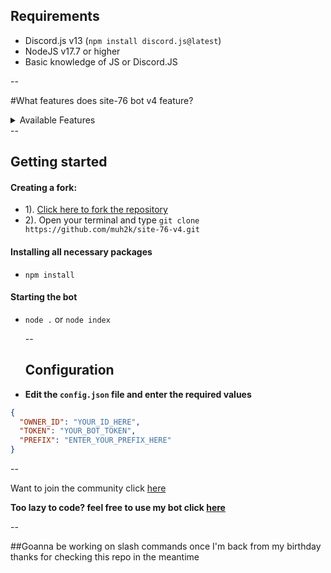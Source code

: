 


## Requirements
- Discord.js v13 (`npm install discord.js@latest`)
- NodeJS v17.7 or higher
- Basic knowledge of JS or Discord.JS

--

#What features does site-76 bot v4 feature?
<details><summary>Available Features</summary>
| Features and avaliability  
  
- [x] Info
  
- [x] Moderation 
  
- [x] OwnerOnly
  
- [ ] Util  
                 
  </details>
  -- 
 
## Getting started
#### Creating a fork:
- 1). [Click here to fork the repository](https://github.com/muh2k/site-76-v4)
- 2). Open your terminal and type `git clone https://github.com/muh2k/site-76-v4.git`
#### Installing all necessary packages
- `npm install`
#### Starting the bot
- `node .` or `node index` 
  
  -- 
  
  ## Configuration
- **Edit the `config.json` file and enter the  required values**
```json
{
  "OWNER_ID": "YOUR_ID_HERE",
  "TOKEN": "YOUR_BOT_TOKEN",
  "PREFIX": "ENTER_YOUR_PREFIX_HERE"
}
```
  
 --
  
 Want to join the community click [here](https://dsc.gg/site-76-server)
 
 **Too lazy to code? feel free to use my bot click [here](https://dsc.gg/site--76)**
 
 -- 
 
 ##Goanna be working on slash commands once I'm back from my birthday thanks for checking this repo in the meantime
